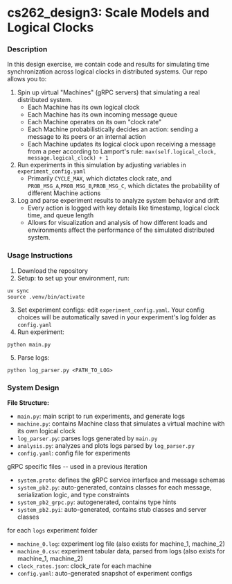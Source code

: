 # cs262_design3: Scale Models and Logical Clocks

### Description
In this design exercise, we contain code and results for simulating time synchronization across logical clocks in distributed systems. Our repo allows you to:

1. Spin up virtual "Machines" (gRPC servers) that simulating a real distributed system.
    - Each Machine has its own logical clock
    - Each Machine has its own incoming message queue
    - Each Machine operates on its own "clock rate"
    - Each Machine probabilistically decides an action: sending a message to its peers or an internal action
    - Each Machine updates its logical clock upon receiving a message from a peer according to Lamport's rule: ```max(self.logical_clock, message.logical_clock) + 1```
2. Run experiments in this simulation by adjusting variables in ```experiment_config.yaml```
    - Primarily ```CYCLE_MAX```, which dictates clock rate, and ```PROB_MSG_A```,```PROB_MSG_B```,```PROB_MSG_C```, which dictates the probability of different Machine actions
3. Log and parse experiment results to analyze system behavior and drift
    - Every action is logged with key details like timestamp, logical clock time, and queue length
    - Allows for visualization and analysis of how different loads and environments affect the performance of the simulated distributed system.

### Usage Instructions
1. Download the repository
2. Setup: to set up your environment, run:
```
uv sync
source .venv/bin/activate
```
3. Set experiment configs: edit ```experiment_config.yaml```. Your config choices will be automatically saved in your experiment's log folder as ```config.yaml```
4. Run experiment:
```
python main.py
```
5. Parse logs:
```
python log_parser.py <PATH_TO_LOG>
```

### System Design 

**File Structure:**
- ```main.py```: main script to run experiments, and generate logs
- ```machine.py```: contains Machine class that simulates a virtual machine with its own logical clock
- ```log_parser.py```: parses logs generated by ```main.py```
- ```analysis.py```: analyzes and plots logs parsed by ```log_parser.py```
- ```config.yaml```: config file for experiments

gRPC specific files -- used in a previous iteration
- ```system.proto```: defines the gRPC service interface and message schemas
- ```system_pb2.py```: auto-generated, contains classes for each message, serialization logic, and type constraints
- ```system_pb2_grpc.py```: autogenerated, contains type hints
- ```system_pb2.pyi```: auto-generated, contains stub classes and server classes

for each ```logs``` experiment folder
- ```machine_0.log```: experiment log file (also exists for machine_1, machine_2)
- ```machine_0.csv```: experiment tabular data, parsed from logs (also exists for machine_1, machine_2)
- ```clock_rates.json```: clock_rate for each machine
- ```config.yaml```: auto-generated snapshot of experiment configs